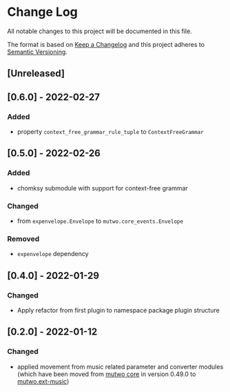 # Change Log

All notable changes to this project will be documented in this file.

The format is based on [Keep a Changelog](http://keepachangelog.com/)
and this project adheres to [Semantic Versioning](http://semver.org/).

## [Unreleased]


## [0.6.0] - 2022-02-27

### Added
- property `context_free_grammar_rule_tuple` to `ContextFreeGrammar`


## [0.5.0] - 2022-02-26

### Added
- chomksy submodule with support for context-free grammar

### Changed
- from `expenvelope.Envelope` to `mutwo.core_events.Envelope`

### Removed
- `expenvelope` dependency


## [0.4.0] - 2022-01-29

### Changed
- Apply refactor from first plugin to namespace package plugin structure


## [0.2.0] - 2022-01-12

### Changed
- applied movement from music related parameter and converter modules (which have been moved from [mutwo core](https://github.com/mutwo-org/mutwo) in version 0.49.0 to [mutwo.ext-music](https://github.com/mutwo-org/mutwo.ext-music))
